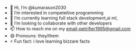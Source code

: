 - 👋 Hi, I’m @kumarason2030
- 👀 I’m interested in competeitive programming
- 🌱 I’m currently learning full stack development,ai ml,
- 💞️ I’m looking to collaborate with other developers
- 📫 How to reach me on my email-petrifier1995@gmail.com
- 😄 Pronouns: they/them
- ⚡ Fun fact: i love learning bizzare facts

<!---
kumarason2030/kumarason2030 is a ✨ special ✨ repository because its `README.md` (this file) appears on your GitHub profile.
You can click the Preview link to take a look at your changes.
--->
